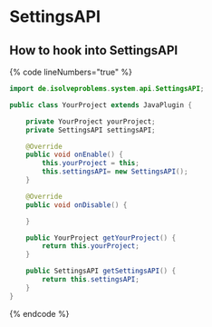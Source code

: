 # SettingsAPI

## How to hook into SettingsAPI

{% code lineNumbers="true" %}
```java
import de.isolveproblems.system.api.SettingsAPI;

public class YourProject extends JavaPlugin {

    private YourProject yourProject;
    private SettingsAPI settingsAPI;

    @Override
    public void onEnable() {
        this.yourProject = this;
        this.settingsAPI= new SettingsAPI();
    }

    @Override
    public void onDisable() {

    }

    public YourProject getYourProject() {
        return this.yourProject;
    }

    public SettingsAPI getSettingsAPI() {
        return this.settingsAPI;
    }
}
```
{% endcode %}
